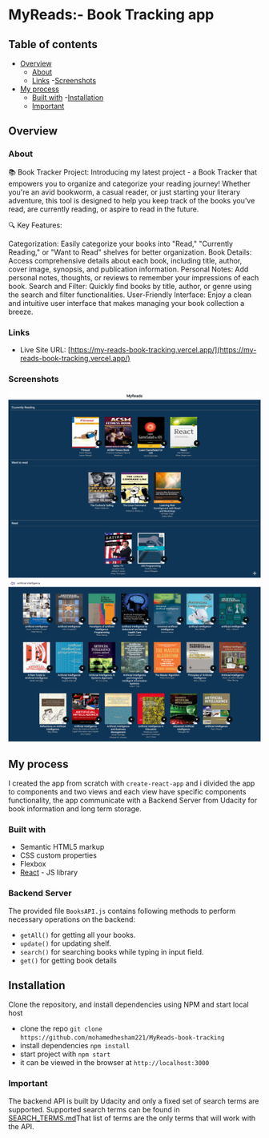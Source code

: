 # MyReads:- Book Tracking app

## Table of contents

- [Overview](#overview)
  - [About](#about)
  - [Links](#links)
  -[Screenshots](#screenshots)
- [My process](#my-process)
  - [Built with](#built-with)
-[Installation](#installation)
  - [Important](#important)

## Overview

### About

📚 Book Tracker Project:
Introducing my latest project - a Book Tracker that empowers you to organize and categorize your reading journey! Whether you're an avid bookworm, a casual reader, or just starting your literary adventure, this tool is designed to help you keep track of the books you've read, are currently reading, or aspire to read in the future.

🔍 Key Features:

Categorization: Easily categorize your books into "Read," "Currently Reading," or "Want to Read" shelves for better organization.
Book Details: Access comprehensive details about each book, including title, author, cover image, synopsis, and publication information.
Personal Notes: Add personal notes, thoughts, or reviews to remember your impressions of each book.
Search and Filter: Quickly find books by title, author, or genre using the search and filter functionalities.
User-Friendly Interface: Enjoy a clean and intuitive user interface that makes managing your book collection a breeze.

### Links

- Live Site URL: [https://my-reads-book-tracking.vercel.app/](https://my-reads-book-tracking.vercel.app/)

### Screenshots

![screenshot](./src/assets/screencapture-1.png)
![screenshot](./src/assets/screencapture-2.png)

## My process

I created the app from scratch with `create-react-app` and i divided the app to components and two views and each view have specific components functionality, the app communicate with a Backend Server from Udacity for book information and long term storage.

### Built with

- Semantic HTML5 markup
- CSS custom properties
- Flexbox
- [React](https://reactjs.org/) - JS library

### Backend Server

The provided file `BooksAPI.js` contains following methods to perform necessary operations on the backend:

- `getAll()` for getting all your books.
- `update()` for updating shelf.
- `search()` for searching books while typing in input field.
- `get()` for getting book details

## Installation

Clone the repository, and install dependencies using NPM and start local host

- clone the repo `git clone https://github.com/mohamedhesham221/MyReads-book-tracking`
- install dependencies `npm install`
- start project with `npm start`
- it can be viewed in the browser at `http://localhost:3000`

### Important

The backend API is built by Udacity and only a fixed set of search terms are supported. Supported search terms can be found in [SEARCH_TERMS.md](https://github.com/THEPEACEMAKER/myReads-book-tracking-app/blob/master/SEARCH_TERMS.md)That list of terms are the only terms that will work with the API.
